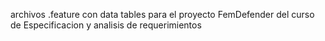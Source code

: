archivos .feature con data tables para el proyecto FemDefender del curso de Especificacion y analisis de requerimientos
